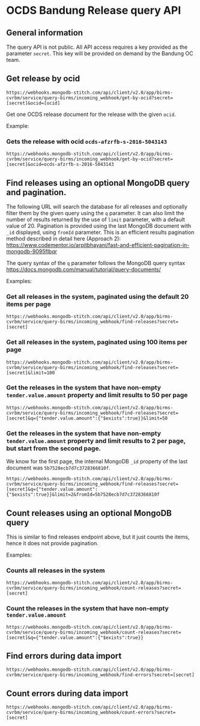# OCDS Bandung Release query API

## General information

The query API is not public.
All API access requires a key provided as the parameter `secret`. 
This key will be provided on demand by the Bandung OC team.

## Get release by ocid

`https://webhooks.mongodb-stitch.com/api/client/v2.0/app/birms-cvrbm/service/query-birms/incoming_webhook/get-by-ocid?secret=[secret]&ocid=[ocid]`

Get one OCDS release document for the release with the given `ocid`. 

Example:

### Gets the release with ocid `ocds-afzrfb-s-2016-5043143`

`https://webhooks.mongodb-stitch.com/api/client/v2.0/app/birms-cvrbm/service/query-birms/incoming_webhook/get-by-ocid?secret=[secret]&ocid=ocds-afzrfb-s-2016-5043143`

## Find releases using an optional MongoDB query and pagination.

The following URL will search the database for all releases and optionally filter
them by the given query using the `q` parameter. It can also limit the number of results
returned by the use of `limit` parameter, with a default value of 20. 
Pagination is provided using the last MongoDB document with `_id` displayed, using `fromId` parameter.
This is an efficient results pagination method described in detail here (Approach 2):
https://www.codementor.io/arpitbhayani/fast-and-efficient-pagination-in-mongodb-9095flbqr

The query syntax of the `q` parameter follows the MongoDB query syntax 
https://docs.mongodb.com/manual/tutorial/query-documents/

Examples:

### Get all releases in the system, paginated using the default 20 items per page

`https://webhooks.mongodb-stitch.com/api/client/v2.0/app/birms-cvrbm/service/query-birms/incoming_webhook/find-releases?secret=[secret]`

### Get all releases in the system, paginated using 100 items per page

`https://webhooks.mongodb-stitch.com/api/client/v2.0/app/birms-cvrbm/service/query-birms/incoming_webhook/find-releases?secret=[secret]&limit=100`

### Get the releases in the system that have non-empty `tender.value.amount` property and limit results to 50 per page

`https://webhooks.mongodb-stitch.com/api/client/v2.0/app/birms-cvrbm/service/query-birms/incoming_webhook/find-releases?secret=[secret]&q={"tender.value.amount":{"$exists":true}}&limit=50`

### Get the releases in the system that have non-empty `tender.value.amount` property and limit results to 2 per page, but start from the second page. 

We know for the first page, the internal MongoDB `_id` property of the last document was `5b7528ecb7d7c3728366810f`.

`https://webhooks.mongodb-stitch.com/api/client/v2.0/app/birms-cvrbm/service/query-birms/incoming_webhook/find-releases?secret=[secret]&q={"tender.value.amount":{"$exists":true}}&limit=2&fromId=5b7528ecb7d7c3728366810f`

## Count releases using an optional MongoDB query

This is similar to find releases endpoint above, but it just counts the items, hence
it does not provide pagination.

Examples:

### Counts all releases in the system

`https://webhooks.mongodb-stitch.com/api/client/v2.0/app/birms-cvrbm/service/query-birms/incoming_webhook/count-releases?secret=[secret]`

### Count the releases in the system that have non-empty `tender.value.amount` 

`https://webhooks.mongodb-stitch.com/api/client/v2.0/app/birms-cvrbm/service/query-birms/incoming_webhook/count-releases?secret=[secret]&q={"tender.value.amount":{"$exists":true}}`

## Find errors during data import

`https://webhooks.mongodb-stitch.com/api/client/v2.0/app/birms-cvrbm/service/query-birms/incoming_webhook/find-errors?secret=[secret]`

## Count errors during data import

`https://webhooks.mongodb-stitch.com/api/client/v2.0/app/birms-cvrbm/service/query-birms/incoming_webhook/count-errors?secret=[secret]`